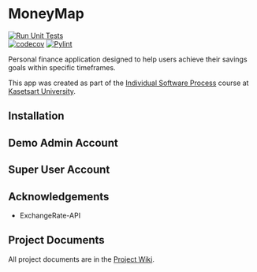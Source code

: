 # MoneyMap
[![Run Unit Tests](../../actions/workflows/unit-tests.yml/badge.svg)](../../actions/workflows/unit-tests.yml)  
[![codecov](https://codecov.io/gh/MoneyMap-Project/MoneyMap/graph/badge.svg?token=WU2J9SSFQE)](https://codecov.io/gh/MoneyMap-Project/MoneyMap)
[![Pylint](../../actions/workflows/pylint.yml/badge.svg)](../../actions/workflows/pylint.yml)

Personal finance application designed to help users achieve their savings goals within specific timeframes.

This app was created as part of the [Individual Software Process](
https://cpske.github.io/ISP) course at [Kasetsart University](https://www.ku.ac.th).

## Installation

## Demo Admin Account

## Super User Account

## Acknowledgements
  * ExchangeRate-API
    
## Project Documents
All project documents are in the [Project Wiki](../../wiki/Home).
